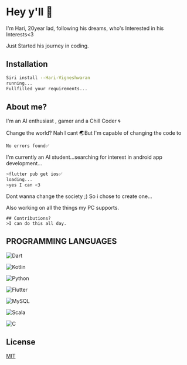 # Hey y'll 👋

I'm Hari, 20year lad, following his dreams, who's Interested in his Interests<3

Just Started his journey in coding.

## Installation

```bash
Siri install --Hari-Vigneshwaran
running...
Fullfilled your requirements... 
```

## About me?

I'm an AI enthusiast , gamer and a Chill Coder 🌀

Change the world? Nah I cant 🌏But I'm capable of changing the code to
```bash
No errors found✅ 
```

I'm currently an AI student...searching for interest in android app development...
```bash
>flutter pub get ios✅
loading...
>yes I can <3 
```

Dont wanna change the society ;) So i chose to create one...

Also working on all the things my PC supports.

```
## Contributions?
>I can do this all day.
```
## PROGRAMMING LANGUAGES
   ![Dart](https://img.shields.io/badge/dart-%230175C2.svg?style=for-the-badge&logo=dart&logoColor=white)

   ![Kotlin](https://img.shields.io/badge/kotlin-%237F52FF.svg?style=for-the-badge&logo=kotlin&logoColor=white)

![Python](https://img.shields.io/badge/python-3670A0?style=for-the-badge&logo=python&logoColor=ffdd54)

![Flutter](https://img.shields.io/badge/Flutter-%2302569B.svg?style=for-the-badge&logo=Flutter&logoColor=white)

![MySQL](https://img.shields.io/badge/mysql-%2300f.svg?style=for-the-badge&logo=mysql&logoColor=white)

![Scala](https://img.shields.io/badge/scala-%23DC322F.svg?style=for-the-badge&logo=scala&logoColor=white)

![C](https://img.shields.io/badge/c-%2300599C.svg?style=for-the-badge&logo=c&logoColor=white)


## License

[MIT](https://choosealicense.com/licenses/mit/)
